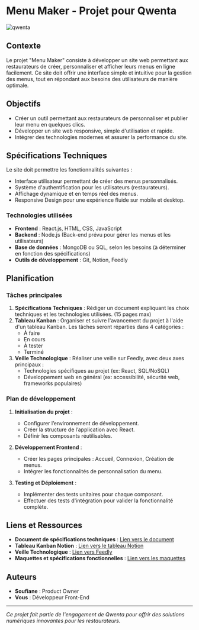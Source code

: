 # Menu Maker - Projet pour Qwenta

![qwenta](https://github.com/user-attachments/assets/7d368d46-8ba1-438a-a9f5-3e681b68f99c)

## Contexte

Le projet "Menu Maker" consiste à développer un site web permettant aux restaurateurs de créer, personnaliser et afficher leurs menus en ligne facilement. Ce site doit offrir une interface simple et intuitive pour la gestion des menus, tout en répondant aux besoins des utilisateurs de manière optimale.

## Objectifs

- Créer un outil permettant aux restaurateurs de personnaliser et publier leur menu en quelques clics.
- Développer un site web responsive, simple d'utilisation et rapide.
- Intégrer des technologies modernes et assurer la performance du site.

## Spécifications Techniques

Le site doit permettre les fonctionnalités suivantes :
- Interface utilisateur permettant de créer des menus personnalisés.
- Système d'authentification pour les utilisateurs (restaurateurs).
- Affichage dynamique et en temps réel des menus.
- Responsive Design pour une expérience fluide sur mobile et desktop.

### Technologies utilisées
- **Frontend** : React.js, HTML, CSS, JavaScript
- **Backend** : Node.js (Back-end prévu pour gérer les menus et les utilisateurs)
- **Base de données** : MongoDB ou SQL, selon les besoins (à déterminer en fonction des spécifications)
- **Outils de développement** : Git, Notion, Feedly

## Planification

### Tâches principales

1. **Spécifications Techniques** : Rédiger un document expliquant les choix techniques et les technologies utilisées. (15 pages max)
2. **Tableau Kanban** : Organiser et suivre l'avancement du projet à l'aide d'un tableau Kanban. Les tâches seront réparties dans 4 catégories :
    - À faire
    - En cours
    - À tester
    - Terminé
3. **Veille Technologique** : Réaliser une veille sur Feedly, avec deux axes principaux :
    - Technologies spécifiques au projet (ex: React, SQL/NoSQL)
    - Développement web en général (ex: accessibilité, sécurité web, frameworks populaires)

### Plan de développement

1. **Initialisation du projet** :
    - Configurer l’environnement de développement.
    - Créer la structure de l’application avec React.
    - Définir les composants réutilisables.

2. **Développement Frontend** :
    - Créer les pages principales : Accueil, Connexion, Création de menus.
    - Intégrer les fonctionnalités de personnalisation du menu.

3. **Testing et Déploiement** :
    - Implémenter des tests unitaires pour chaque composant.
    - Effectuer des tests d'intégration pour valider la fonctionnalité complète.

## Liens et Ressources

- **Document de spécifications techniques** : [Lien vers le document](#)
- **Tableau Kanban Notion** : [Lien vers le tableau Notion](#)
- **Veille Technologique** : [Lien vers Feedly](#)
- **Maquettes et spécifications fonctionnelles** : [Lien vers les maquettes](#)

## Auteurs

- **Soufiane** : Product Owner
- **Vous** : Développeur Front-End

---

*Ce projet fait partie de l'engagement de Qwenta pour offrir des solutions numériques innovantes pour les restaurateurs.*
